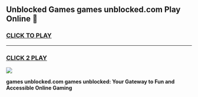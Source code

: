 
## Unblocked Games games unblocked.com Play Online 👋
<h3>
<a href="https://news.freeplayer.one?title=games_unblocked.com&ref=17F">CLICK TO PLAY</a></h3>
<hr>

<h3>
<a href="https://news.freeplayer.one?title=games_unblocked.com&ref=17F">CLICK 2 PLAY</a>
  
</h3>

<a href="https://news.freeplayer.one?title=games_unblocked.com&ref=17F/"><img src="https://clearcache.store/games.png"></a>


**games unblocked.com games unblocked: Your Gateway to Fun and Accessible Online Gaming**

